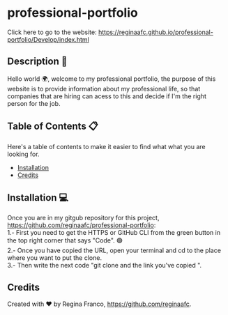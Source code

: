 # professional-portfolio
Click here to go to the website: <https://reginaafc.github.io/professional-portfolio/Develop/index.html>

## Description 📝

Hello world 🌍, welcome to my professional portfolio, the purpose of this website is to provide information about my professional life, so that companies that are hiring can acess to this and decide if I'm the right person for the job. 

## Table of Contents 📋
Here's a table of contents to make it easier to find what what you are looking for.
- [Installation](#installation) 
- [Credits](#credits)

## Installation 💻
Once you are in my gitgub repository for this project, <https://github.com/reginaafc/professional-portfolio>: 
<br>
1.- First you need to get the HTTPS or GitHub CLI from the green button in the top right corner that says "Code". 🟢
<br>
2.- Once you have copied the URL, open your terminal and cd to the place where you want to put the clone. 
<br>
3.- Then write the next code "git clone and the link you've copied ".

## Credits
Created with ♥️ by Regina Franco, <https://github.com/reginaafc>.

